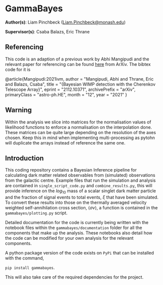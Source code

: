 # GammaBayes
__Author(s)__: Liam Pinchbeck (Liam.Pinchbeck@monash.edu)

__Supervisor(s)__: Csaba Balazs, Eric Thrane

## Referencing

This code is an adaption of a previous work by Abhi Mangipudi and the relevant paper for referencing can be found [here](https://arxiv.org/abs/2112.10371) from ArXiv. The bibtex code for it is

@article{Mangipudi:2021ivm,
    author = "Mangipudi, Abhi and Thrane, Eric and Balazs, Csaba",
    title = "{Bayesian WIMP detection with the Cherenkov Telescope Array}",
    eprint = "2112.10371",
    archivePrefix = "arXiv",
    primaryClass = "astro-ph.HE",
    month = "12",
    year = "2021"
}


## Warning

Within the analysis we slice into matrices for the normalisation values of likelihood functions to enforce a normalisation on the interpolation done.
These matrices can be quite large depending on the resolution of the axes chosen. Keep this in mind when implementing multi-processing as pytohn will
duplicate the arrays instead of reference the same one.

## Introduction

This coding repository contains a Bayesian Inference pipeline for calculating dark matter related observables from (simulated) observations from the galactic centre. Example files that run the simulation and analysis are contained in `single_script_code.py` and `combine_results.py`, this will provide inference on the $log_{10}$ mass of a scalar singlet dark matter particle and the fraction of signal events to total events, $\xi$ that have been simulated. To convert these results into those on the thermally averaged velocity weighted self-annihilation cross section, $\langle \sigma v \rangle$, a function is contained in the `gammabayes/plotting.py` script.

Detailed documentation for the code is currently being written with the notebook files within the `gammabayes/documentation` folder for all the components that
make up the analysis. These notebooks also detail how the code can be modified for your own analysis for the relevant components.

A python package version of the code exists on `PyPi` that can be installed with the command,

`pip install gammabayes`.

This will also take care of the required dependencies for the project.
